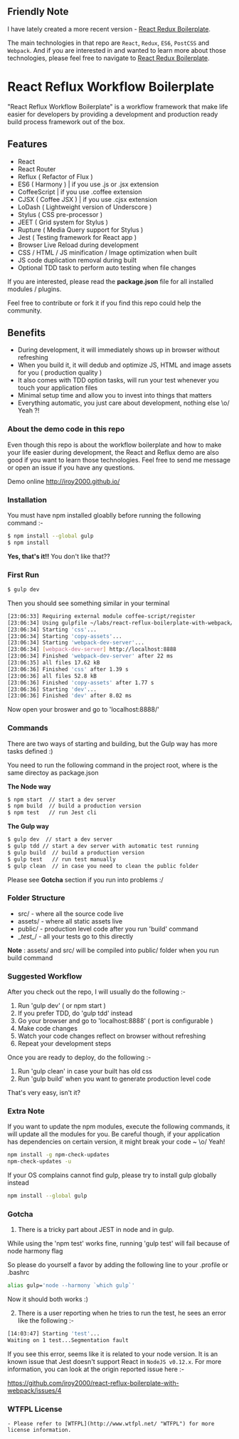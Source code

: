 ## Friendly Note

I have lately created a more recent version -  [React Redux Boilerplate](https://github.com/iroy2000/react-redux-boilerplate).

The main technologies in that repo are `React`, `Redux`, `ES6`, `PostCSS` and `Webpack`.  And if you are interested in and wanted to learn more about those technologies, please feel free to navigate to [React Redux Boilerplate](https://github.com/iroy2000/react-redux-boilerplate).


# React Reflux Workflow Boilerplate

"React Reflux Workflow Boilerplate" is a workflow framework that make life easier for developers by providing a development and production ready build process framework out of the box.

## Features

* React
* React Router
* Reflux ( Refactor of Flux )
* ES6 ( Harmony ) | if you use .js or .jsx extension
* CoffeeScript | if you use .coffee extension
* CJSX ( Coffee JSX ) | if you use .cjsx extension
* LoDash  ( Lightweight version of Underscore )
* Stylus ( CSS pre-processor )
* JEET ( Grid system for Stylus )
* Rupture ( Media Query support for Stylus )
* Jest ( Testing framework for React app )
* Browser Live Reload during development
* CSS / HTML / JS minification / Image optimization when built
* JS code duplication removal during built
* Optional TDD task to perform auto testing when file changes

If you are interested, please read the __package.json__ file for all installed modules / plugins.

Feel free to contribute or fork it if you find this repo could help the community.

## Benefits
* During development, it will immediately shows up in browser without refreshing
* When you build it, it will dedub and optimize JS, HTML and image assets for you ( production quality )
* It also comes with TDD option tasks, will run your test whenever you touch your application files
* Minimal setup time and allow you to invest into things that matters
* Everything automatic, you just care about development, nothing else \o/ Yeah ?!

### About the demo code in this repo
Even though this repo is about the workflow boilerplate and how to make your life easier during development,
the React and Reflux demo are also good if you want to learn those technologies. Feel free to send me message or open an issue if you have any questions.

Demo online  http://iroy2000.github.io/

### Installation

You must have npm installed gloablly before running the following command :-

```sh
$ npm install --global gulp
$ npm install
```

__Yes, that's it!!__ You don't like that??

### First Run

```sh
$ gulp dev
```

Then you should see something similar in your terminal

```sh
[23:06:33] Requiring external module coffee-script/register
[23:06:34] Using gulpfile ~/labs/react-reflux-boilerplate-with-webpack/gulpfile.coffee
[23:06:34] Starting 'css'...
[23:06:34] Starting 'copy-assets'...
[23:06:34] Starting 'webpack-dev-server'...
[23:06:34] [webpack-dev-server] http://localhost:8888
[23:06:34] Finished 'webpack-dev-server' after 22 ms
[23:06:35] all files 17.62 kB
[23:06:36] Finished 'css' after 1.39 s
[23:06:36] all files 52.8 kB
[23:06:36] Finished 'copy-assets' after 1.77 s
[23:06:36] Starting 'dev'...
[23:06:36] Finished 'dev' after 8.02 ms

```

Now open your broswer and go to 'localhost:8888/'


### Commands

There are two ways of starting and building, but the Gulp way has more tasks defined :)

You need to run the following command in the project root, where is the same directoy as package.json

__The Node way__

```sh
$ npm start  // start a dev server
$ npm build  // build a production version
$ npm test   // run Jest cli
```

__The Gulp way__

```sh
$ gulp dev  // start a dev server
$ gulp tdd // start a dev server with automatic test running
$ gulp build  // build a production version
$ gulp test   // run test manually
$ gulp clean  // in case you need to clean the public folder
```

Please see __Gotcha__ section if you run into problems :/

### Folder Structure

* src/       - where all the source code live
* assets/    - where all static assets live
* public/    - production level code after you run 'build' command
* \__test\__/  - all your tests go to this directly

__Note__ : assets/ and src/ will be compiled into public/ folder when you run build command


### Suggested Workflow

After you check out the repo, I will usually do the following :-

1. Run 'gulp dev'  ( or npm start )
2. If you prefer TDD, do 'gulp tdd' instead
3. Go your browser and go to 'localhost:8888'  ( port is configurable )
4. Make code changes
5. Watch your code changes reflect on browser without refreshing
6. Repeat your development steps

Once you are ready to deploy, do the following :-

1. Run 'gulp clean' in case your built has old css
2. Run 'gulp build' when you want to generate production level code

That's very easy, isn't it?

### Extra Note

If you want to update the npm modules, execute the following commands, it will update all the modules for you.
Be careful though, if your application has dependencies on certain version, it might break your code ~  \o/ Yeah!

```sh
npm install -g npm-check-updates
npm-check-updates -u
```

If your OS complains cannot find gulp, please try to install gulp globally instead

```sh
npm install --global gulp
```

### Gotcha
1) There is a tricky part about JEST in node and in gulp.

While using the 'npm test' works fine,  running 'gulp test' will fail because of node harmony flag

So please do yourself a favor by adding the following line to your .profile or .bashrc

```sh
alias gulp='node --harmony `which gulp`'
```

Now it should both works :)


2) There is a user reporting when he tries to run the test, he sees an error like the following :-

```sh
[14:03:47] Starting 'test'...
Waiting on 1 test...Segmentation fault
```

If you see this error, seems like it is related to your node version. It is an known issue that Jest doesn't support
React in `NodeJS v0.12.x`.  For more information, you can look at the origin reported issue here :-

https://github.com/iroy2000/react-reflux-boilerplate-with-webpack/issues/4

### WTFPL License
    - Please refer to [WTFPL](http://www.wtfpl.net/ "WTFPL") for more license information.
